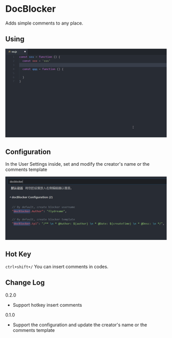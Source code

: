 # DocBlocker

Adds simple comments to any place.



## Using

![](https://raw.githubusercontent.com/FlyDreame/vscode-docBlocker/master/images/using.gif)



## Configuration

In the User Settings inside, set and modify the creator's name or the comments template

![](https://raw.githubusercontent.com/FlyDreame/vscode-docBlocker/master/images/config.png)



## Hot Key

`ctrl+shift+/`  You can insert comments in codes.

## Change Log

0.2.0

+ Support hotkey insert comments

0.1.0

+ Support the configuration and update the creator's name or the comments template